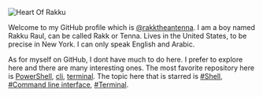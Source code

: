 ![Heart Of Rakku](https://user-images.githubusercontent.com/60285585/147247439-50337bb0-1f82-49ef-8cb1-a1922ac480bc.png)

Welcome to my GitHub profile which is [@rakktheantenna](https://github.com/rakktheantenna). I am a boy named Rakku Raul, can be called Rakk or Tenna. Lives in the United States, to be precise in New York. I can only speak English and Arabic.

As for myself on GitHub, I dont have much to do here. I prefer to explore here and there are many interesting ones. The most favorite repository here is [PowerShell](https://github.com/PowerShell/PowerShell), [cli](https://github.com/cli/cli), [terminal](https://github.com/microsoft/terminal). The topic here that is starred is [#Shell](https://github.com/topics/shell), [#Command line interface](https://github.com/topics/cli), [#Terminal](https://github.com/topics/terminal).
